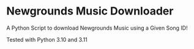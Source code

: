 # Newgrounds Music Downloader
A Python Script to download Newgrounds Music using a Given Song ID!

Tested with Python 3.10 and 3.11
